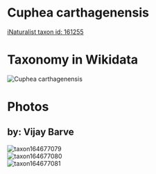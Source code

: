 
Cuphea carthagenensis
=====================
  
[iNaturalist taxon id: 161255](https://www.inaturalist.org/taxa/161255)
# Taxonomy in Wikidata
  
![Cuphea carthagenensis](../wikidata_schemas/Cuphea_carthagenensis.gv.png)
# Photos

## by: Vijay Barve
  
![taxon164677079](https://inaturalist-open-data.s3.amazonaws.com/photos/176499187/medium.jpeg)  
![taxon164677080](https://inaturalist-open-data.s3.amazonaws.com/photos/176499198/medium.jpeg)  
![taxon164677081](https://inaturalist-open-data.s3.amazonaws.com/photos/176499215/medium.jpeg)
